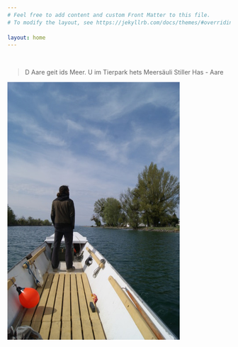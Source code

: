 ```yaml
---
# Feel free to add content and custom Front Matter to this file.
# To modify the layout, see https://jekyllrb.com/docs/themes/#overriding-theme-defaults

layout: home
---
```


&nbsp;
&nbsp;
&nbsp;
&nbsp;
&nbsp;
&nbsp;
&nbsp;
&nbsp;


> D Aare geit ids Meer. U im Tierpark hets Meersäuli
Stiller Has - Aare

  <div><img src="/img/splash.jpg"></div>



